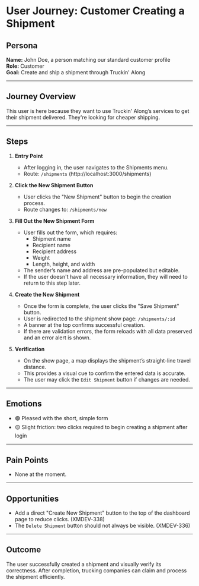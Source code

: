 # User Journey: Customer Creating a Shipment

## Persona

**Name:** John Doe, a person matching our standard customer profile  
**Role:** Customer  
**Goal:** Create and ship a shipment through Truckin' Along

---

## Journey Overview

This user is here because they want to use Truckin' Along’s services to get their shipment delivered. They're looking for cheaper shipping.

---

## Steps

1. **Entry Point**

   - After logging in, the user navigates to the Shipments menu.
   - Route: `/shipments` (http://localhost:3000/shipments)

2. **Click the New Shipment Button**

   - User clicks the "New Shipment" button to begin the creation process.
   - Route changes to: `/shipments/new`

3. **Fill Out the New Shipment Form**

   - User fills out the form, which requires:
     - Shipment name
     - Recipient name
     - Recipient address
     - Weight
     - Length, height, and width
   - The sender’s name and address are pre-populated but editable.
   - If the user doesn't have all necessary information, they will need to return to this step later.

4. **Create the New Shipment**

   - Once the form is complete, the user clicks the "Save Shipment" button.
   - User is redirected to the shipment show page: `/shipments/:id`
   - A banner at the top confirms successful creation.
   - If there are validation errors, the form reloads with all data preserved and an error alert is shown.

5. **Verification**

   - On the show page, a map displays the shipment’s straight-line travel distance.
   - This provides a visual cue to confirm the entered data is accurate.
   - The user may click the `Edit Shipment` button if changes are needed.

---

## Emotions

- 🟢 Pleased with the short, simple form
- 🟡 Slight friction: two clicks required to begin creating a shipment after login

---

## Pain Points

- None at the moment.

---

## Opportunities

- Add a direct "Create New Shipment" button to the top of the dashboard page to reduce clicks. (XMDEV-338)
- The `Delete Shipment` button should not always be visible. (XMDEV-336)

---

## Outcome

The user successfully created a shipment and visually verify its correctness. After completion, trucking companies can claim and process the shipment efficiently.
